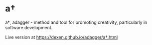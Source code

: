 # a†

a†, adagger - method and tool for promoting creativity, particularly in software development.

Live version at https://dexen.github.io/adagger/a†.html
